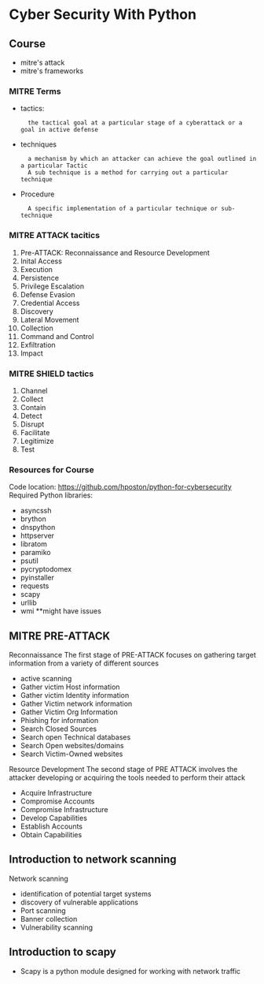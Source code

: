 # Cyber Security With Python

## Course
- mitre's attack
- mitre's frameworks

### MITRE Terms
- tactics: 
        
        the tactical goal at a particular stage of a cyberattack or a goal in active defense 

- techniques

        a mechanism by which an attacker can achieve the goal outlined in a particular Tactic
        A sub technique is a method for carrying out a particular technique

- Procedure 

        A specific implementation of a particular technique or sub-technique


### MITRE ATTACK tacitics
1. Pre-ATTACK: Reconnaissance and Resource Development
2. Inital Access
3. Execution
4. Persistence
5. Privilege Escalation
6. Defense Evasion
7. Credential Access
8. Discovery
9. Lateral Movement
10. Collection
11. Command and Control
12. Exfiltration
13. Impact

### MITRE SHIELD tactics
1. Channel
2. Collect
3. Contain
4. Detect
5. Disrupt
6. Facilitate
7. Legitimize
8. Test

### Resources for Course
Code location: https://github.com/hposton/python-for-cybersecurity
Required Python libraries: 
- asyncssh
- brython
- dnspython
- httpserver
- libratom
- paramiko
- psutil
- pycryptodomex 
- pyinstaller
- requests
- scapy
- urllib
- wmi **might have issues

## MITRE PRE-ATTACK
Reconnaissance 
The first stage of PRE-ATTACK focuses on gathering target information from a variety of different sources
- active scanning
- Gather victim Host information
- Gather victim Identity information
- Gather Victim network information
- Gather Victim Org Information
- Phishing for information
- Search Closed Sources
- Search open Technical databases
- Search Open websites/domains
- Search Victim-Owned websites

Resource Development
The second stage of PRE ATTACK involves the attacker developing or acquiring the tools needed to perform their attack
- Acquire Infrastructure
- Compromise Accounts
- Compromise Infrastructure
- Develop Capabilities
- Establish Accounts
- Obtain Capabilities

## Introduction to network scanning
Network scanning
- identification of potential target systems
- discovery of vulnerable applications
- Port scanning
- Banner collection
- Vulnerability scanning

## Introduction to scapy
- Scapy is a python module designed for working with network traffic



